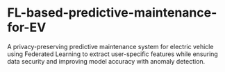 # FL-based-predictive-maintenance-for-EV
A privacy-preserving predictive maintenance  system for electric vehicle using Federated Learning to  extract user-specific features while ensuring data security  and improving model accuracy with anomaly detection.
